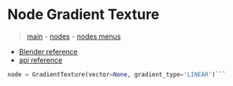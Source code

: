 # Node Gradient Texture

> [main](../structure.md) - [nodes](nodes.md) - [nodes menus](nodes_menus.md)

- [Blender reference](https://docs.blender.org/manual/en/latest/modeling/geometry_nodes/texture/gradient.html)
 - [api reference]({node.blender_python_ref})

```python
node = GradientTexture(vector=None, gradient_type='LINEAR')```

